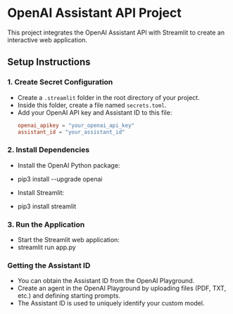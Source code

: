 # OpenAI Assistant API Project

This project integrates the OpenAI Assistant API with Streamlit to create an interactive web application.

## Setup Instructions

### 1. Create Secret Configuration
- Create a `.streamlit` folder in the root directory of your project.
- Inside this folder, create a file named `secrets.toml`.
- Add your OpenAI API key and Assistant ID to this file:
  ```toml
  openai_apikey = "your_openai_api_key"
  assistant_id = "your_assistant_id"

### 2. Install Dependencies
- Install the OpenAI Python package:
- pip3 install --upgrade openai

- Install Streamlit:
- pip3 install streamlit

### 3. Run the Application
- Start the Streamlit web application:
- streamlit run app.py

### Getting the Assistant ID
- You can obtain the Assistant ID from the OpenAI Playground.
- Create an agent in the OpenAI Playground by uploading files (PDF, TXT, etc.) and defining starting prompts.
- The Assistant ID is used to uniquely identify your custom model.
